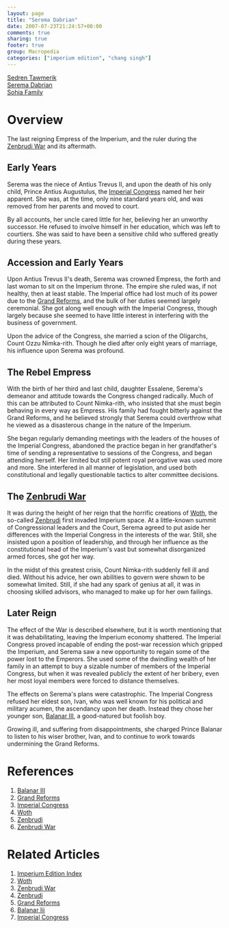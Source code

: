 ```yaml
---
layout: page
title: "Serema Dabrian"
date: 2007-07-23T21:24:57+00:00
comments: true
sharing: true
footer: true
group: Macropedia
categories: ["imperium edition", "chang singh"]
---
```


<div class='row'>
	<div class='col-md-4'><a href='/macropedia/sedren-tawmerik'>Sedren Tawmerik</a></div>
	<div class='col-md-4'><a href='/macropedia/serema-dabrian'>Serema Dabrian</a></div>
	<div class='col-md-4'><a href='/macropedia/sohia-family'>Sohia Family</a></div>
</div>



# Overview

The last reigning Empress of the Imperium, and the ruler during the [Zenbrudi War](/macropedia/zenbrudi-war) and its aftermath.

## Early Years
Serema was the niece of Antius Trevus II, and upon the death of his only child, Prince Antius Augustulus, the [Imperial Congress](/macropedia/imperial-congress) named her heir apparent.  She was, at the time, only nine standard years old, and was removed from her parents and moved to court.

By all accounts, her uncle cared little for her, believing her an unworthy successor.  He refused to involve himself in her education, which was left to courtiers.  She was said to have been a sensitive child who suffered greatly during these years.

## Accession and Early Years
Upon Antius Trevus II's death, Serema was crowned Empress, the forth and last woman to sit on the Imperium throne.  The empire she ruled was, if not healthy, then at least stable.  The Imperial office had lost much of its power due to the [Grand Reforms](/macropedia/grand-reforms), and the bulk of her duties seemed largely ceremonial.  She got along well enough with the Imperial Congress, though largely because she seemed to have little interest in interfering with the business of government.

Upon the advice of the Congress, she married a scion of the Oligarchs, Count Ozzu Nimka-rith.  Though he died after only eight years of marriage, his influence upon Serema was profound.

## The Rebel Empress
With the birth of her third and last child, daughter Essalene, Serema's demeanor and attitude towards the Congress changed radically.  Much of this can be attributed to Count Nimka-rith, who insisted that she must begin behaving in every way as Empress.  His family had fought bitterly against the Grand Reforms, and he believed strongly that Serema could overthrow what he viewed as a disasterous change in the nature of the Imperium.

She began regularly demanding meetings with the leaders of the houses of the Imperial Congress, abandoned the practice began in her grandfather's time of sending a representative to sessions of the Congress, and began attending herself.  Her limited but still potent royal perogative was used more and more.  She interfered in all manner of legislation, and used both constitutional and legally questionable tactics to alter committee decisions.

## The [Zenbrudi War](/macropedia/zenbrudi-war)
It was during the height of her reign that the horrific creations of [Woth](/macropedia/woth), the so-called [Zenbrudi](/macropedia/zenbrudi) first invaded Imperium space.  At a little-known summit of Congressional leaders and the Court, Serema agreed to put aside her differences with the Imperial Congress in the interests of the war.  Still, she insisted upon a position of leadership, and through her influence as the constitutional head of the Imperium's vast but somewhat disorganized armed forces, she got her way.

In the midst of this greatest crisis, Count Nimka-rith suddenly fell ill and died.  Without his advice, her own abilities to govern were shown to be somewhat limited.  Still, if she had any spark of genius at all, it was in choosing skilled advisors, who managed to make up for her own failings.

## Later Reign
The effect of the War is described elsewhere, but it is worth mentioning that it was dehabilitating, leaving the Imperium economy shattered.  The Imperial Congress proved incapable of ending the post-war recession which gripped the Imperium, and Serema saw a new opportunity to regain some of the power lost to the Emperors.  She used some of the dwindling wealth of her family in an attempt to buy a sizable number of members of the Imperial Congress, but when it was revealed publicly the extent of her bribery, even her most loyal members were forced to distance themselves.

The effects on Serema's plans were catastrophic.  The Imperial Congress refused her eldest son, Ivan, who was well known for his political and military acumen, the ascendancy upon her death.  Instead they chose her younger son, [Balanar III](/macropedia/balanar-three), a good-natured but foolish boy.

Growing ill, and suffering from disappointments, she charged Prince Balanar to listen to his wiser brother, Ivan, and to continue to work towards undermining the Grand Reforms.

# References
1. [Balanar III](/macropedia/balanar-three)
1. [Grand Reforms](/macropedia/grand-reforms)
1. [Imperial Congress](/macropedia/imperial-congress)
1. [Woth](/macropedia/woth)
1. [Zenbrudi](/macropedia/zenbrudi)
1. [Zenbrudi War](/macropedia/zenbrudi-war)

# Related Articles

1. [Imperium Edition Index](/macropedia/imperium-edition-index)
2. [Woth](/macropedia/woth)
3. [Zenbrudi War](/macropedia/zenbrudi-war)
4. [Zenbrudi](/macropedia/zenbrudi)
5. [Grand Reforms](/macropedia/grand-reforms)
6. [Balanar Iii](/macropedia/balanar-three)
7. [Imperial Congress](/macropedia/imperial-congress)




 

